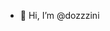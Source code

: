 - 👋 Hi, I’m @dozzzini


<!---
dozzzini/dozzzini is a ✨ special ✨ repository because its `README.md` (this file) appears on your GitHub profile.
You can click the Preview link to take a look at your changes.
--->

